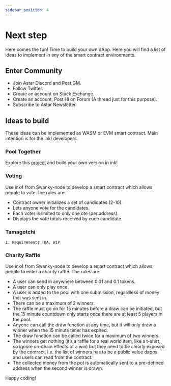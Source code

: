```yaml
---
sidebar_position: 4
---
```



# Next step
Here comes the fun! Time to build your own dApp.
Here you will find a list of ideas to implement in any of the smart contract environments.


## Enter Community

- Join Astar Discord and Post GM.
- Follow Twitter.
- Create an account on Stack Exchange.
- Create an account, Post Hi on Forum (A thread just for this purpose).
- Subscribe to Astar Newsletter.

## Ideas to build
These ideas can be implemented as WASM or EVM smart contract. Main intention is for the ink! developers.

### Pool Together 
Explore this [project](https://app.pooltogether.com/) and build your own version in ink!

### Voting
Use ink4 from Swanky-node to develop a smart contract which allows people to vote The rules are:

* Contract owner initializes a set of candidates (2-10). 
* Lets anyone vote for the candidates.
* Each voter is limited to only one ote (per address).
* Displays the vote totals received by each candidate.

### Tamagotchi
    1. Requirements TBA, WIP
    
### Charity Raffle

Use ink4 from Swanky-node to develop a smart contract which allows people to enter a charity raffle. The rules are:

* A user can send in anywhere between 0.01 and 0.1 tokens.
* A user can only play once.
* A user is added to the pool with one submission, regardless of money that was sent in.
* There can be a maximum of 2 winners.
* The raffle must go on for 15 minutes before a draw can be initiated, but the 15 minute countdown only starts once there are at least 5 players in the pool.
* Anyone can call the draw function at any time, but it will only draw a winner when the 15 minute timer has expired.
* The draw function can be called twice for a maximum of two winners.
* The winners get nothing (it’s a raffle for a real world item, like a t-shirt, so ignore on-chain effects of a win) but they need to be clearly exposed by the contract, i.e. the list of winners has to be a public value dapps and users can read from the contract.
* The collected money from the pot is automatically sent to a pre-defined address when the second winner is drawn.

Happy coding!

